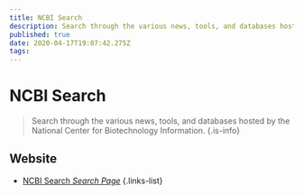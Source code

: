 ```yaml
---
title: NCBI Search
description: Search through the various news, tools, and databases hosted by the National Center for Biotechnology Information.
published: true
date: 2020-04-17T19:07:42.275Z
tags: 
---
```


# NCBI Search

> Search through the various news, tools, and databases hosted by the National Center for Biotechnology Information.
{.is-info}


## Website

- [NCBI Search *Search Page*](https://www.ncbi.nlm.nih.gov/search/)
{.links-list}

